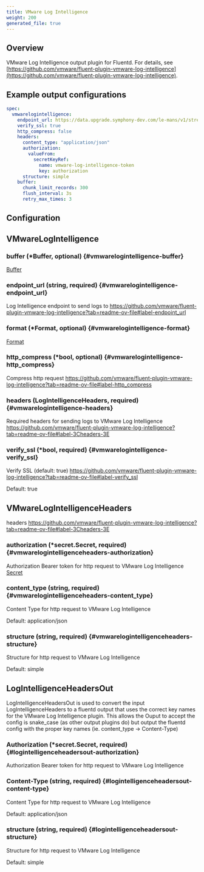 ```yaml
---
title: VMware Log Intelligence
weight: 200
generated_file: true
---
```


## Overview

VMware Log Intelligence output plugin for Fluentd. For details, see [https://github.com/vmware/fluent-plugin-vmware-log-intelligence](https://github.com/vmware/fluent-plugin-vmware-log-intelligence).

## Example output configurations

```yaml
spec:
  vmwarelogintelligence:
    endpoint_url: https://data.upgrade.symphony-dev.com/le-mans/v1/streams/ingestion-pipeline-stream
    verify_ssl: true
    http_compress: false
    headers:
      content_type: "application/json"
      authorization:
        valueFrom:
          secretKeyRef:
            name: vmware-log-intelligence-token
            key: authorization
      structure: simple
    buffer:
      chunk_limit_records: 300
      flush_interval: 3s
      retry_max_times: 3
```


## Configuration
## VMwareLogIntelligence

### buffer (*Buffer, optional) {#vmwarelogintelligence-buffer}

[Buffer](../buffer/) 


### endpoint_url (string, required) {#vmwarelogintelligence-endpoint_url}

Log Intelligence endpoint to send logs to https://github.com/vmware/fluent-plugin-vmware-log-intelligence?tab=readme-ov-file#label-endpoint_url 


### format (*Format, optional) {#vmwarelogintelligence-format}

[Format](../format/) 


### http_compress (*bool, optional) {#vmwarelogintelligence-http_compress}

Compress http request https://github.com/vmware/fluent-plugin-vmware-log-intelligence?tab=readme-ov-file#label-http_compress 


### headers (LogIntelligenceHeaders, required) {#vmwarelogintelligence-headers}

Required headers for sending logs to VMware Log Intelligence https://github.com/vmware/fluent-plugin-vmware-log-intelligence?tab=readme-ov-file#label-3Cheaders-3E 


### verify_ssl (*bool, required) {#vmwarelogintelligence-verify_ssl}

Verify SSL (default: true) https://github.com/vmware/fluent-plugin-vmware-log-intelligence?tab=readme-ov-file#label-verify_ssl 

Default: true


## VMwareLogIntelligenceHeaders

headers
https://github.com/vmware/fluent-plugin-vmware-log-intelligence?tab=readme-ov-file#label-3Cheaders-3E

### authorization (*secret.Secret, required) {#vmwarelogintelligenceheaders-authorization}

Authorization Bearer token for http request to VMware Log Intelligence [Secret](../secret/) 


### content_type (string, required) {#vmwarelogintelligenceheaders-content_type}

Content Type for http request to VMware Log Intelligence 

Default: application/json

### structure (string, required) {#vmwarelogintelligenceheaders-structure}

Structure for http request to VMware Log Intelligence 

Default: simple


## LogIntelligenceHeadersOut

LogIntelligenceHeadersOut is used to convert the input LogIntelligenceHeaders to a fluentd
output that uses the correct key names for the VMware Log Intelligence plugin. This allows the
Ouput to accept the config is snake_case (as other output plugins do) but output the fluentd
<headers> config with the proper key names (ie. content_type -> Content-Type)

### Authorization (*secret.Secret, required) {#logintelligenceheadersout-authorization}

Authorization Bearer token for http request to VMware Log Intelligence 


### Content-Type (string, required) {#logintelligenceheadersout-content-type}

Content Type for http request to VMware Log Intelligence 

Default: application/json

### structure (string, required) {#logintelligenceheadersout-structure}

Structure for http request to VMware Log Intelligence 

Default: simple


